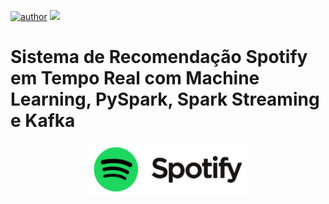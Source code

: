 [![author](https://img.shields.io/badge/author-jaomarcelofc-red.svg)](https://www.linkedin.com/in/joao-marcelo-fonseca-cunha) [![](https://img.shields.io/badge/python-3.7+-blue.svg)](https://www.python.org/downloads/release/python-365/)

# Sistema de Recomendação Spotify em Tempo Real  com Machine Learning, PySpark, Spark Streaming e Kafka
<p align="center">
  <img src= "imagens/spotify.jpg"width=50% >
</p>
